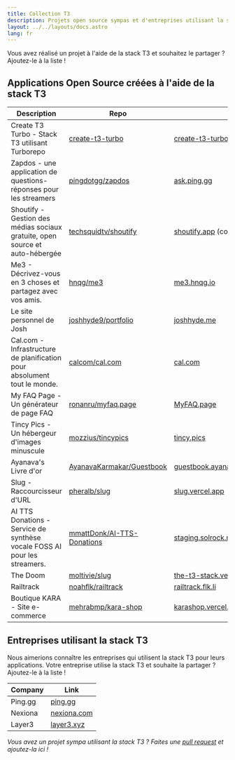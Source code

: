 ```yaml
---
title: Collection T3
description: Projets open source sympas et d'entreprises utilisant la stack T3
layout: ../../layouts/docs.astro
lang: fr
---
```


Vous avez réalisé un projet à l'aide de la stack T3 et souhaitez le partager ? Ajoutez-le à la liste !

## Applications Open Source créées à l'aide de la stack T3

| Description                                                                  | Repo                                                                        | Lien                                                                              |
| ---------------------------------------------------------------------------- | --------------------------------------------------------------------------- | --------------------------------------------------------------------------------- |
| Create T3 Turbo - Stack T3 utilisant Turborepo                               | [create-t3-turbo](https://github.com/t3-oss/create-t3-turbo)                | [create-t3-turbo.vercel.app](https://create-t3-turbo.vercel.app/)                 |
| Zapdos - une application de questions-réponses pour les streamers            | [pingdotgg/zapdos](https://github.com/pingdotgg/zapdos)                     | [ask.ping.gg](https://ask.ping.gg)                                                |
| Shoutify - Gestion des médias sociaux gratuite, open source et auto-hébergée | [techsquidtv/shoutify](https://github.com/TechSquidTV/Shoutify)             | [shoutify.app](https://github.com/TechSquidTV/Shoutify) (coming soon)             |
| Me3 - Décrivez-vous en 3 choses et partagez avec vos amis.                   | [hnqg/me3](https://github.com/hnqg/me3)                                     | [me3.hnqg.io](https://me3.hnqg.io)                                                |
| Le site personnel de Josh                                                    | [joshhyde9/portfolio](https://github.com/JoshHyde9/portfolio)               | [joshhyde.me](https://joshhyde.me)                                                |
| Cal.com - Infrastructure de planification pour absolument tout le monde.     | [calcom/cal.com](https://github.com/calcom/cal.com)                         | [cal.com](https://cal.com)                                                        |
| My FAQ Page - Un générateur de page FAQ                                      | [ronanru/myfaq.page](https://github.com/ronanru/myfaq.page)                 | [MyFAQ.page](https://myfaq.page)                                                  |
| Tincy Pics - Un hébergeur d'images minuscule                                 | [mozzius/tincypics](https://github.com/mozzius/tincypics)                   | [tincy.pics](https://tincy.pics)                                                  |
| Ayanava's Livre d'or                                                         | [AyanavaKarmakar/Guestbook](https://github.com/AyanavaKarmakar/Guestbook)   | [guestbook.ayanavakarmakar.software](https://guestbook.ayanavakarmakar.software/) |
| Slug - Raccourcisseur d'URL                                                  | [pheralb/slug](https://github.com/pheralb/slug)                             | [slug.vercel.app](https://slug.vercel.app)                                        |
| AI TTS Donations - Service de synthèse vocale FOSS AI pour les streamers.    | [mmattDonk/AI-TTS-Donations](https://github.com/mmattDonk/AI-TTS-Donations) | [staging.solrock.mmattDonk.com](https://staging.solrock.mmattDonk.com)            |
| The Doom                                                                     | [moltivie/slug](https://github.com/Moltivie/the-t3-stack)                   | [the-t3-stack.vercel.app](https://the-t3-stack.vercel.app)                        |
| Railtrack                                                                    | [noahflk/railtrack](https://github.com/noahflk/railtrack)                   | [railtrack.flk.li](https://railtrack.flk.li)                                      |
| Boutique KARA - Site e-commerce                                              | [mehrabmp/kara-shop](https://github.com/mehrabmp/kara-shop)                 | [karashop.vercel.app](https://karashop.vercel.app/)                               |

## Entreprises utilisant la stack T3

Nous aimerions connaître les entreprises qui utilisent la stack T3 pour leurs applications. Votre entreprise utilise la stack T3 et souhaite la partager ? Ajoutez-le à la liste !

| Company | Link                               |
| ------- | ---------------------------------- |
| Ping.gg | [ping.gg](https://ping.gg)         |
| Nexiona | [nexiona.com](https://nexiona.com) |
| Layer3  | [layer3.xyz](https://layer3.xyz)   |

_Vous avez un projet sympa utilisant la stack T3 ? Faites une [pull request](https://github.com/t3-oss/create-t3-app/tree/next/www/src/pages/fr/t3-collection.md) et ajoutez-la ici !_
